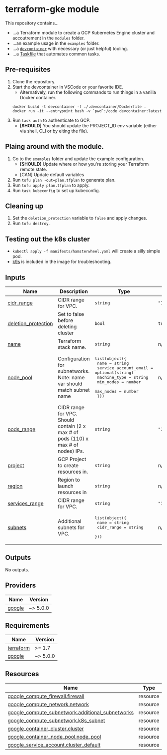 # **terraform-gke** module

This repository contains...
- ...a Terraform module to create a GCP Kubernetes Engine cluster and accoutrement in the `modules` folder.
- ...an example usage in the `examples` folder.
- ...a [`devcontainer`](https://containers.dev/) with necessary (or just helpful) tooling.
- ...a [Taskfile](https://taskfile.dev/) that automates common tasks.

## Pre-requisites

1. Clone the repository.
2. Start the devcontainer in VSCode or your favorite IDE.
    - Alternatively, run the following commands to run things in a vanilla Docker container.
    ```
    docker build -t devcontainer -f ./.devcontainer/Dockerfile .
    docker run -it --entrypoint bash -v `pwd`:/code devcontainer:latest
    ```
3. Run `task auth` to authenticate to GCP. 
    - **[SHOULD]** You should update the PROJECT_ID env variable (either via shell, CLI or by eiting the file).

## Plaing around with the module.
1. Go to the `examples` folder and update the example configuration.
    - **[SHOULD]** Update where or how you're storing your Terraform remote state.
    - [CAN] Update default variables
2. Run `tofu plan -out=plan.tfplan` to generate plan.
3. Run `tofu apply plan.tfplan` to apply.
4. Run `task kubeconfig` to set up kubeconfig.

## Cleaning up
1. Set the `deletion_protection` variable to `false` and apply changes.
2. Run `tofu destroy`.

## Testing out the k8s cluster
- `kubectl apply -f manifests/hamsterwheel.yaml` will create a silly simple pod.
- [k9s](https://k9scli.io/) is included in the image for troubleshooting.

## Inputs

| Name | Description | Type | Default | Required |
|------|-------------|------|---------|:--------:|
| <a name="input_cidr_range"></a> [cidr\_range](#input\_cidr\_range) | CIDR range for VPC. | `string` | `"10.2.0.0/16"` | no |
| <a name="input_deletion_protection"></a> [deletion\_protection](#input\_deletion\_protection) | Set to false before deleting cluster | `bool` | `true` | no |
| <a name="input_name"></a> [name](#input\_name) | Terraform stack name. | `string` | n/a | yes |
| <a name="input_node_pool"></a> [node\_pool](#input\_node\_pool) | Configuration for subnetworks.  Note: name var should match subnet name | <pre>list(object({<br>    name                  = string<br>    service_account_email = optional(string)<br>    machine_type          = string<br>    min_nodes             = number<br>    max_nodes             = number<br>  }))</pre> | n/a | yes |
| <a name="input_pods_range"></a> [pods\_range](#input\_pods\_range) | CIDR range for VPC. Should contain (2 x max # of pods (110) x max # of nodes) IPs. | `string` | `"192.168.64.0/22"` | no |
| <a name="input_project"></a> [project](#input\_project) | GCP Project to create resources in. | `string` | n/a | yes |
| <a name="input_region"></a> [region](#input\_region) | Region to launch resources in | `string` | n/a | yes |
| <a name="input_services_range"></a> [services\_range](#input\_services\_range) | CIDR range for VPC. | `string` | `"192.168.0.0/24"` | no |
| <a name="input_subnets"></a> [subnets](#input\_subnets) | Additional subnets for VPC. | <pre>list(object({<br>    name       = string<br>    cidr_range = string<br>  }))</pre> | n/a | yes |
## Outputs

No outputs.
## Providers

| Name | Version |
|------|---------|
| <a name="provider_google"></a> [google](#provider\_google) | ~> 5.0.0 |
## Requirements

| Name | Version |
|------|---------|
| <a name="requirement_terraform"></a> [terraform](#requirement\_terraform) | >= 1.7 |
| <a name="requirement_google"></a> [google](#requirement\_google) | ~> 5.0.0 |
## Resources

| Name | Type |
|------|------|
| [google_compute_firewall.firewall](https://registry.terraform.io/providers/hashicorp/google/latest/docs/resources/compute_firewall) | resource |
| [google_compute_network.network](https://registry.terraform.io/providers/hashicorp/google/latest/docs/resources/compute_network) | resource |
| [google_compute_subnetwork.additional_subnetworks](https://registry.terraform.io/providers/hashicorp/google/latest/docs/resources/compute_subnetwork) | resource |
| [google_compute_subnetwork.k8s_subnet](https://registry.terraform.io/providers/hashicorp/google/latest/docs/resources/compute_subnetwork) | resource |
| [google_container_cluster.cluster](https://registry.terraform.io/providers/hashicorp/google/latest/docs/resources/container_cluster) | resource |
| [google_container_node_pool.node_pool](https://registry.terraform.io/providers/hashicorp/google/latest/docs/resources/container_node_pool) | resource |
| [google_service_account.cluster_default](https://registry.terraform.io/providers/hashicorp/google/latest/docs/resources/service_account) | resource |
